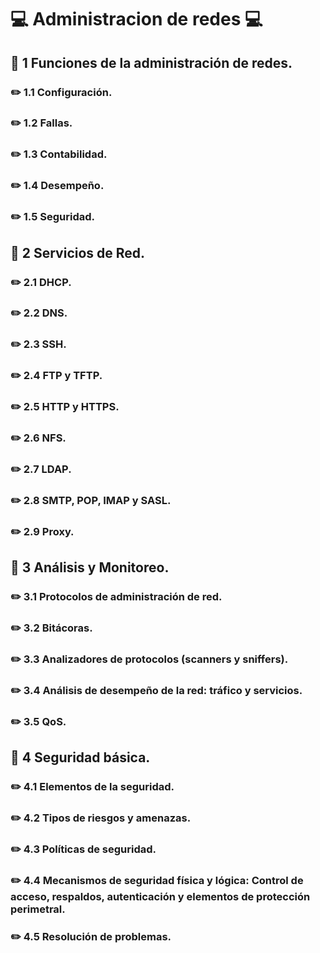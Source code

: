 # :computer: Administracion de redes :computer:

## :beginner: 1 Funciones de la administración de redes.

### :pencil2: 1.1 Configuración.
### :pencil2: 1.2 Fallas.
### :pencil2: 1.3 Contabilidad.
### :pencil2: 1.4 Desempeño.
### :pencil2: 1.5 Seguridad.

## :beginner: 2 Servicios de Red.

### :pencil2: 2.1 DHCP.
### :pencil2: 2.2 DNS.
### :pencil2: 2.3 SSH.
### :pencil2: 2.4 FTP y TFTP.
### :pencil2: 2.5 HTTP y HTTPS.
### :pencil2: 2.6 NFS.
### :pencil2: 2.7 LDAP.
### :pencil2: 2.8 SMTP, POP, IMAP y SASL.
### :pencil2: 2.9 Proxy.

## :beginner: 3 Análisis y Monitoreo.

### :pencil2: 3.1 Protocolos de administración de red.
### :pencil2: 3.2 Bitácoras.
### :pencil2: 3.3 Analizadores de protocolos (scanners y sniffers).
### :pencil2: 3.4 Análisis de desempeño de la red: tráfico y servicios.
### :pencil2: 3.5 QoS.

## :beginner: 4 Seguridad básica.

### :pencil2: 4.1 Elementos de la seguridad.
### :pencil2: 4.2 Tipos de riesgos y amenazas.
### :pencil2: 4.3 Políticas de seguridad.
### :pencil2: 4.4 Mecanismos de seguridad física y lógica: Control de acceso, respaldos, autenticación y elementos de protección perimetral.
### :pencil2: 4.5 Resolución de problemas.